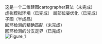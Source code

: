 这是一个二维建图cartographer算法（未完成）  
虚拟模拟环境（已完成）
局部位姿优化（已完成）   
子图（半成品）  
回环检测的精确匹配（未完成）  
回环检测的分支定界（已完成）    
![Figure_1](https://github.com/user-attachments/assets/6bcb6a1f-3a10-42f5-a0d4-9b94690a366e)  
